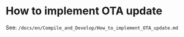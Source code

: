 How to implement OTA update
===========================

See: `/docs/en/Compile_and_Develop/How_to_implement_OTA_update.md`